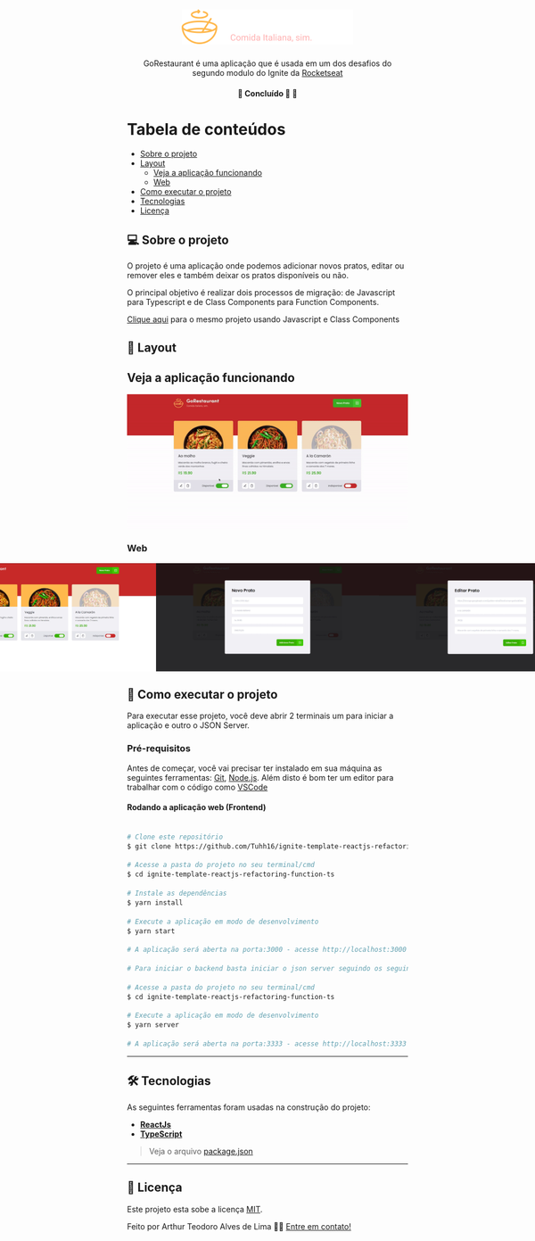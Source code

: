

<h1 align="center">
     <img title="Icone dt money" src="./src/assets/logo.svg" width="308" height="62" alt="GoRestaurant">
</h1>

<p align="center">  
 GoRestaurant é uma aplicação que é usada em um dos desafios do segundo modulo do Ignite da <a href="https://rocketseat.com.br/">Rocketseat</a>
</p>

<h4 align="center">
	🚧 Concluído 🚀 🚧
</h4>

Tabela de conteúdos
=================
<!--ts-->
   * [Sobre o projeto](#-sobre-o-projeto)
   * [Layout](#-layout)
     * [Veja a aplicação funcionando](#-veja-a-aplicação-funcionando)
     * [Web](#web)
   * [Como executar o projeto](#-como-executar-o-projeto)
   * [Tecnologias](#-tecnologias)
   * [Licença](#user-content--licença)
<!--te-->


## 💻 Sobre o projeto

<p>O projeto é uma aplicação onde podemos adicionar novos pratos, editar ou remover eles e também deixar os pratos disponíveis ou não.</p>
<p>O principal objetivo é realizar dois processos de migração: de Javascript para Typescript e de Class Components para Function Components.</p>
<p><a href="https://github.com/Tuhh16/ignite-template-reactjs-refactoring-classes-ts">Clique aqui</a> para o mesmo projeto usando Javascript e Class Components</p>

## 🎨 Layout

## Veja a aplicação funcionando

<p align="center" style="display: flex; align-items: flex-start; justify-content: center;">
  <img title="Preview da página da aplicação" src="./src/assets/screenshot/goRestaurant.gif" width="600px" alt="Preview da página da aplicação" />
</p>

### Web

<p align="center" style="display: flex; align-items: flex-start; justify-content: center;">
  <img title="Preview da página da aplicação" src="./src/assets/screenshot/preview-app.jpg" width="400px" alt="Preview da página da aplicação" />
  <img title="Preview do modal para adicionar um novo prato" src="./src/assets/screenshot/preview-novo-prato.jpg" width="400px" alt="Preview do modal para adicionar um novo prato" />
  <img title="Preview do modal para editar um prato" src="./src/assets/screenshot/preview-editar-prato.jpg" width="400px" alt="Preview do modal para editar um prato" />
</p>

## 🚀 Como executar o projeto

Para executar esse projeto, você deve abrir 2 terminais um para iniciar a aplicação e outro o JSON Server.

### Pré-requisitos

Antes de começar, você vai precisar ter instalado em sua máquina as seguintes ferramentas:
[Git](https://git-scm.com), [Node.js](https://nodejs.org/en/). 
Além disto é bom ter um editor para trabalhar com o código como [VSCode](https://code.visualstudio.com/)

#### Rodando a aplicação web (Frontend)

```bash

# Clone este repositório
$ git clone https://github.com/Tuhh16/ignite-template-reactjs-refactoring-function-ts.git

# Acesse a pasta do projeto no seu terminal/cmd
$ cd ignite-template-reactjs-refactoring-function-ts

# Instale as dependências
$ yarn install

# Execute a aplicação em modo de desenvolvimento
$ yarn start

# A aplicação será aberta na porta:3000 - acesse http://localhost:3000

# Para iniciar o backend basta iniciar o json server seguindo os seguintes passos

# Acesse a pasta do projeto no seu terminal/cmd
$ cd ignite-template-reactjs-refactoring-function-ts

# Execute a aplicação em modo de desenvolvimento
$ yarn server

# A aplicação será aberta na porta:3333 - acesse http://localhost:3333

```

---

## 🛠 Tecnologias

As seguintes ferramentas foram usadas na construção do projeto:

-   **[ReactJs](https://pt-br.reactjs.org/)**
-   **[TypeScript](https://www.typescriptlang.org/)**

> Veja o arquivo  [package.json](https://github.com/Tuhh16/desafio-02-trilha-reactjs/blob/master/package.json)

---

## 📝 Licença

Este projeto esta sobe a licença [MIT](./LICENSE).

Feito por Arthur Teodoro Alves de Lima 👋🏽 [Entre em contato!](https://www.linkedin.com/in/arthur-lima-reactjs/)

